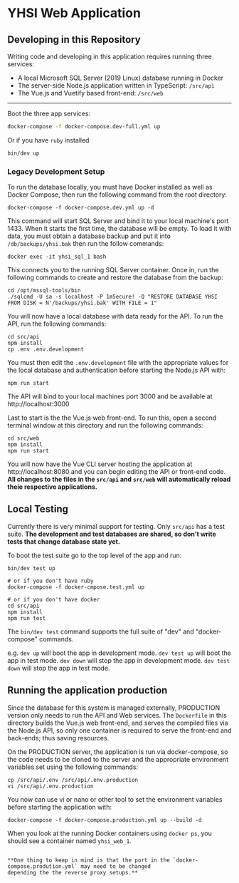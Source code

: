 # YHSI Web Application

## Developing in this Repository

Writing code and developing in this application requires running three services:

- A local Microsoft SQL Server (2019 Linux) database running in Docker
- The server-side Node.js application written in TypeScript: `/src/api`
- The Vue.js and Vuetify based front-end: `/src/web`

---

Boot the three app services:

```bash
docker-compose -f docker-compose.dev-full.yml up
```

Or if you have `ruby` installed

```bash
bin/dev up
```

### Legacy Development Setup

To run the database locally, you must have Docker installed as well as Docker Compose, then run the following command from the root directory:

```
docker-compose -f docker-compose.dev.yml up -d
```

This command will start SQL Server and bind it to your local machine's port 1433. When it starts the first time, the database will be empty. To load it with data, you must obtain a database backup and put it into `/db/backups/yhsi.bak` then run the follow commands:

```
docker exec -it yhsi_sql_1 bash
```

This connects you to the running SQL Server container. Once in, run the following commands to create and restore the database from the backup:

```
cd /opt/mssql-tools/bin
./sqlcmd -U sa -s localhost -P 1m5ecure! -Q "RESTORE DATABASE YHSI FROM DISK = N'/backups/yhsi.bak' WITH FILE = 1"
```

You will now have a local database with data ready for the API. To run the API, run the following commands:

```
cd src/api
npm install
cp .env .env.development
```

You must then edit the `.env.development` file with the appropriate values for the local database and authentication before starting the Node.js API with:

```
npm run start
```

The API will bind to your local machines port 3000 and be available at http://localhost:3000

Last to start is the the Vue.js web front-end. To run this, open a second terminal window at this directory and run the following commands:

```
cd src/web
npm install
npm run start
```

You will now have the Vue CLI server hosting the application at http://localhost:8080 and you can begin editing the API or front-end code. **All changes to the files in the `src/api` and `src/web` will automatically reload theie respective applications.**

## Local Testing

Currently there is very minimal support for testing.
Only `src/api` has a test suite.
**The development and test databases are shared, so don't write tests that change database state yet.**

To boot the test suite go to the top level of the app and run:

```
bin/dev test up

# or if you don't have ruby
docker-compose -f docker-cmpose.test.yml up

# or if you don't have docker
cd src/api
npm install
npm run test
```

The `bin/dev test` command supports the full suite of "dev" and "docker-compose" commands.

e.g.
`dev up` will boot the app in development mode.
`dev test up` will boot the app in test mode.
`dev down` will stop the app in development mode.
`dev test down` will stop the app in test mode.

## Running the application production

Since the database for this system is managed externally, PRODUCTION version only needs to run the API and Web services.
The `Dockerfile` in this directory builds the Vue.js web front-end, and serves the compiled files via the Node.js API,
so only one container is required to serve the front-end and back-ends; thus saving resources.

On the PRODUCTION server, the application is run via docker-compose, so the code needs to be cloned to the server and
the appropriate environment variables set using the following commands:

```
cp /src/api/.env /src/api/.env.production
vi /src/api/.env.production
```

You now can use vi or nano or other tool to set the environment variables before starting the application with:

```
docker-compose -f docker-compose.production.yml up --build -d
```

When you look at the running Docker containers using `docker ps`, you should see a container named `yhsi_web_1`.

```

**One thing to keep in mind is that the port in the `docker-compose.prodution.yml` may need to be changed
depending the the reverse proxy setups.**
```
